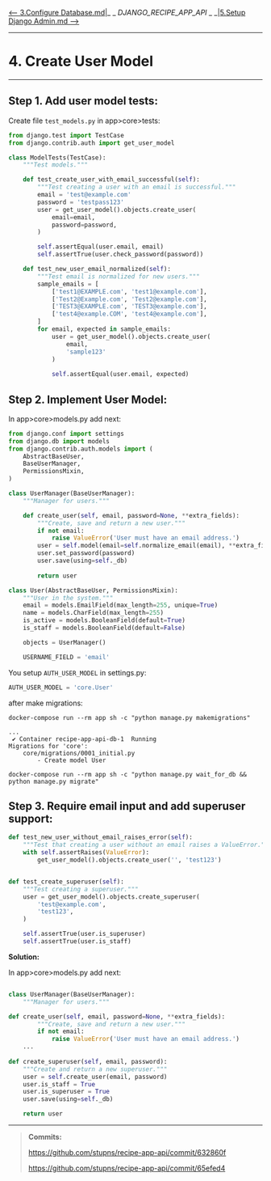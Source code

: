 [ <-- 3.Configure Database.md](3.Configure%20Database.md)|_ _ _DJANGO_RECIPE_APP_API_ _ _|[5.Setup Django Admin.md --> ](5.Setup%20Django%20Admin.md)
___
# 4. Create User Model
___
## Step 1. Add user model tests:

Create file `test_models.py` in app>core>tests:

```python
from django.test import TestCase
from django.contrib.auth import get_user_model

class ModelTests(TestCase):
    """Test models."""

    def test_create_user_with_email_successful(self):
        """Test creating a user with an email is successful."""
        email = 'test@example.com'
        password = 'testpass123'
        user = get_user_model().objects.create_user(
            email=email,
            password=password,
        )

        self.assertEqual(user.email, email)
        self.assertTrue(user.check_password(password))

    def test_new_user_email_normalized(self):
        """Test email is normalized for new users."""
        sample_emails = [
            ['test1@EXAMPLE.com', 'test1@example.com'],
            ['Test2@Example.com', 'Test2@example.com'],
            ['TEST3@EXAMPLE.com', 'TEST3@example.com'],
            ['test4@example.COM', 'test4@example.com'],
        ]
        for email, expected in sample_emails:
            user = get_user_model().objects.create_user(
                email,
                'sample123'
            )
            
            self.assertEqual(user.email, expected)

```
## Step 2. Implement User Model:

In app>core>models.py add next:
```python
from django.conf import settings
from django.db import models
from django.contrib.auth.models import (
    AbstractBaseUser,
    BaseUserManager,
    PermissionsMixin,
)

class UserManager(BaseUserManager):
    """Manager for users."""

    def create_user(self, email, password=None, **extra_fields):
        """Create, save and return a new user."""
        if not email:
            raise ValueError('User must have an email address.')
        user = self.model(email=self.normalize_email(email), **extra_fields)
        user.set_password(password)
        user.save(using=self._db)
        
        return user

class User(AbstractBaseUser, PermissionsMixin):
    """User in the system."""
    email = models.EmailField(max_length=255, unique=True)
    name = models.CharField(max_length=255)
    is_active = models.BooleanField(default=True)
    is_staff = models.BooleanField(default=False)

    objects = UserManager()

    USERNAME_FIELD = 'email'
```

You setup `AUTH_USER_MODEL` in settings.py:
```python
AUTH_USER_MODEL = 'core.User'
```
after make migrations: 
```commandline
docker-compose run --rm app sh -c "python manage.py makemigrations"

...
 ✔ Container recipe-app-api-db-1  Running                                                                                                                                                                                                                    
Migrations for 'core':
    core/migrations/0001_initial.py                                                                                                                                                                                                                     
        - Create model User
```
```commandline
docker-compose run --rm app sh -c "python manage.py wait_for_db && python manage.py migrate"
```
## Step 3. Require email input and add superuser support:

```python
def test_new_user_without_email_raises_error(self):
    """Test that creating a user without an email raises a ValueError."""
    with self.assertRaises(ValueError):
        get_user_model().objects.create_user('', 'test123')


def test_create_superuser(self):
    """Test creating a superuser."""
    user = get_user_model().objects.create_superuser(
        'test@example.com',
        'test123',
    )

    self.assertTrue(user.is_superuser)
    self.assertTrue(user.is_staff)
```

**Solution:**

In app>core>models.py add next:
```python

class UserManager(BaseUserManager):
    """Manager for users."""

def create_user(self, email, password=None, **extra_fields):
        """Create, save and return a new user."""
        if not email:
            raise ValueError('User must have an email address.')
    ...
    
def create_superuser(self, email, password):
    """Create and return a new superuser."""
    user = self.create_user(email, password)
    user.is_staff = True
    user.is_superuser = True
    user.save(using=self._db)

    return user
```

____
> **Commits:**
>
> https://github.com/stupns/recipe-app-api/commit/632860f
> 
> https://github.com/stupns/recipe-app-api/commit/65efed4

 